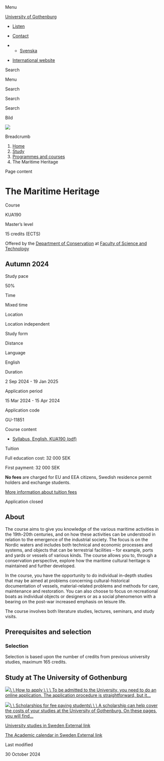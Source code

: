 Menu

[University of Gothenburg](/en)

- [Listen](//app-eu.readspeaker.com/cgi-bin/rsent?customerid=9467&lang=en_uk&readclass=region--content&url=https%3A%2F%2Fwww.gu.se%2Fen%2Fstudy-gothenburg%2Fthe-maritime-heritage-kua190 "Listen with ReadSpeaker")

- [Contact](/en/contact)

- - [Svenska](/studera/hitta-utbildning/det-maritima-kulturarvet-kua190)
- [International website](/en/study-gothenburg/the-maritime-heritage-kua190)

Search


Menu


Search


Search

Search

Bild

![](/sites/default/files/styles/100_10_3_xmedium_1x/public/kop_assets/9940a228fb9662eb97e0c4c7ec760ecc1374a7e6.jpg?h=2ac1538b&itok=dmwXJG6C)

Breadcrumb

1. [Home](/en)
2. [Study](/en/study-in-gothenburg)
3. [Programmes and courses](/en/study-in-gothenburg/study-options)
4. The Maritime Heritage


Page content

# The Maritime Heritage

Course


KUA190


Master’s level



15 credits (ECTS)



Offered by the
[Department of Conservation](https://www.gu.se/en/conservation)
at
[Faculty of Science and Technology](https://www.gu.se/en/science-and-technology)

## Autumn 2024

Study pace


50%

Time


Mixed time

Location


Location independent

Study form


Distance

Language


English

Duration


2 Sep 2024
\- 19 Jan 2025

Application period


15 Mar 2024
\- 15 Apr 2024

Application code


GU-11851

Course content


- [Syllabus, English, KUA190 (pdf)](https://kursplaner.gu.se/pdf/kurs/en/KUA190)


Tuition


Full education cost: 32 000 SEK

First payment: 32 000 SEK

**No fees** are charged for EU and EEA citizens, Swedish residence permit holders and exchange students.

[More information about tuition fees](https://www.gu.se/en/study-in-gothenburg/apply/tuition-fees)

Application closed


## About

The course aims to give you knowledge of the various maritime activities in the 19th-20th centuries, and on how these activities can be understood in relation to the emergence of the industrial society. The focus is on the Nordic waters and includes both technical and economic processes and systems, and objects that can be terrestrial facilities – for example, ports and yards or vessels of various kinds. The course allows you to, through a conservation perspective, explore how the maritime cultural heritage is maintained and further developed.

In the course, you have the opportunity to do individual in-depth studies that may be aimed at problems concerning cultural-historical documentation of vessels, material-related problems and methods for care, maintenance and restoration. You can also choose to focus on recreational boats as individual objects or designers or as a social phenomenon with a bearing on the post-war increased emphasis on leisure life.

The course involves both literature studies, lectures, seminars, and study visits.

## Prerequisites and selection

### Selection

Selection is based upon the number of credits from previous university studies, maximum 165 credits.

## Study at The University of Gothenburg

[![](/sites/default/files/dynamic-image/dynamic_image_2188_218/public/2020-03/cytonn-photography-ZJEKICY5EXY-unsplash.jpg?media_id=2553&width=1904&height=208)\\
\\
How to apply \\
\\
\\
To be admitted to the University, you need to do an online application. The application procedure is straightforward, but it…](/en/study-in-gothenburg/apply)

[![](/sites/default/files/dynamic-image/dynamic_image_2188_218/public/2024-01/GU-7.jpg?media_id=95188&width=1904&height=208)\\
\\
Scholarships for fee paying students\\
\\
\\
A scholarship can help cover the costs of your studies at the University of Gothenburg. On these pages, you will find…](/en/study-in-gothenburg/apply/scholarships-for-fee-paying-students)

[University studies in Sweden External link](https://www.gu.se/en/study-in-gothenburg/before-you-arrive/university-studies-in-sweden "External link")

[The Academic calendar in Sweden External link](https://www.gu.se/en/study-in-gothenburg/when-you-are-here/academic-calendar "External link")

Last modified


30 October 2024